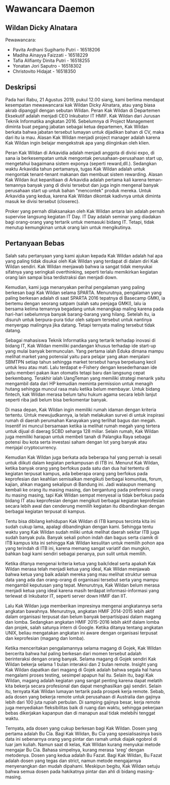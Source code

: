 # Wawancara Daemon

## Wildan Dicky Alnatara

Pewawancara:

- Pavita Ardhani Sugiharto Putri - 16518206
- Madiha Ainayya Faizzati - 16518229
- Tafia Alifianty Dinita Putri - 16518255
- Yonatan Jori Saputro - 16518302
- Christovito Hidajat - 16518350

## Deskripsi

  Pada hari Rabu, 21 Agustus 2019, pukul 12.00 siang, kami berlima mendapat kesempatan mewawancarai kak Wildan Dicky Alnatara, atau yang biasa akrab dipanggil dengan sebutan Wildan. Peran Kak Wildan di Departemen Eksekutif adalah menjadi CEO Inkubator IT HMIF. Kak Wildan dari Jurusan Teknik Informatika angkatan 2016. Sebelumnya di Project Management diminta buat pegang jabatan sebagai ketua departemen, Kak Wildan berkata bahwa jabatan tersebut lumayan untuk dijadikan bahan di CV, maka dari itu ia mau. Alasan Kak Wildan menjadi project manager adalah karena Kak Wildan ingin belajar mengekstrak apa yang diinginkan oleh klien.
  
  Peran Kak Wildan di Arkavidia adalah menjadi anggota di divisi expo, di sana ia berkesempatan untuk mengontak perusahaan-perusahaan start up, mengetahui bagaimana sistem exponya (seperti reward,dll.). Sedangkan waktu Arkavidia tahun pertamanya, tugas Kak Wildan adalah untuk mengontak tenant-tenant makanan dan membuat sistem rewarding. Alasan Kak Wildan ikut kepanitiaan di Arkavidia adalah pertama kali karena teman-temannya banyak yang di divisi tersebut dan juga ingin mengenal banyak perusahaan start up untuk bahan "mencontek" produk mereka. Untuk Arkavidia yang kedua, karena Kak Wildan dikontak kadivnya untuk diminta masuk ke divisi tersebut (closerec).
  
  Proker yang pernah dilaksanakan oleh Kak Wildan antara lain adalah pernah supervise langsung kegiatan IT Day. IT Day adalah seminar yang diadakan bagi orang-orang yang tertarik untuk memasuki bidang IT. Tetapi, tidak menutup kemungkinan untuk orang lain untuk mengikutinya.

## Pertanyaan Bebas

  Salah satu pertanyaan yang kami ajukan kepada Kak Wildan adalah hal apa yang paling tidak disukai oleh Kak Wildan yang terdapat di dalam diri Kak Wildan sendiri. Kak Wildan menjawab bahwa ia sangat tidak menyukai sifatnya yang seringkali overthinking, seperti terlalu memikirkan kegiatan orang lain sampai bisa terdistraksi dan menjadi down.
  
  Kemudian, kami juga menanyakan perihal pengalaman yang paling berkesan bagi Kak Wildan selama SPARTA. Menurutnya, pengalaman yang paling berkesan adalah di saat SPARTA 2016 tepatnya di Basecamp GMKI, ia bertemu dengan seorang satpam (salah satu penjaga GMKI), lalu ia bersama kelima temannya begadang untuk menangkap maling karena pada hari-hari sebelumnya banyak barang-barang yang hilang. Setelah itu, ia disuruh untuk berpura-pura tidur oleh satpam tersebut untuk nantinya menyergap malingnya jika datang. Tetapi ternyata maling tersebut tidak datang.
  
  Sebagai mahasiswa Teknik Informatika yang tertarik terhadap inovasi di bidang IT, Kak Wildan memiliki pandangan khusus terhadap ide start-up yang mulai banyak bermunculan. Yang pertama ialah Eduka dimana mampu melihat market yang potensial yaitu para pelajar yang akan menjalani SBMTPN setiap tahun sehingga market tersebut hanya berpeluang kecil untuk lesu atau mati. Lalu terdapat e-Fishery dengan kesederhanaan ide yaitu memberi pakan ikan otomatis tetapi baru dan langsung cepat berkembang. Terakhir ialah UangTeman yang memiliki strategi menarik yaitu mengambil data dari HP kemudian meminta permission untuk menagih hutang sehingga muncul rasa malu ketika belum membayar. Untuk bidang fintech, kak Wildan merasa belum tahu hukum agama secara lebih lanjut seperti riba jadi belum bisa berkomentar banyak.
  
  Di masa depan, Kak Wildan ingin memiliki rumah idaman dengan kriteria tertentu. Untuk mewujudkannya, ia telah melakukan survei di untuk inspirasi rumah di daerah perumahan Kanayakan yang terlihat bagus dan megah. Insentif ini muncul bersamaan ketika ia melihat rumah megah yang tertera untuk dijual di daerag SCBD seharga 128 miliar. Selain rumah, Kak Wildan juga memiliki harapan untuk membeli tanah di Palangka Raya sebagai potensi ibu kota serta investasi saham dengan lot yang banyak atau menjajal cryptocurrency.
  
  Kemudian Kak Wildan juga berkata ada beberapa hal yang pernah ia sesali untuk diikuti dalam kegiatan perkampusan di ITB ini. Menurut Kak Wildan, ketika banyak orang yang berfokus pada satu dan dua hal tertentu di kegiatan terpusat kampus, ada beberapa orang yang berfokus pada keprofesian dan keahlian semisalkan mengikuti berbagai komunitas, forum, kajian, ahkan magang sekalipun di Bandung ini. Jadi walaupun memang kembali ke orang itu masing masing, dan bergantung pada preferensi orang itu masing masing, tapi Kak Wildan sempat menyesal ia tidak berfokus pada bidang IT atau keprofesian dengan mengikuti berbagai kegiatan keprofesian secara lebih awal dan cenderung memilih kegiatan itu dibandingkan dengan berbagai kegiatan terpusat di kampus.
  
  Tentu bisa dibilang kehidupan Kak Wildan di ITB kampus tercinta kita ini sudah cukup lama, apalagi dibandingkan dengan kami. Sehingga tentu waktu yang Kak Wildan sudah miliki untuk melihat daerah sekitar ITB juga sudah banyak pula. Banyak sekali pohon indah dan bagus serta ciamik di ITB kampus kita ini sehingga Kak Wildan kesulitan untuk memilih pohon apa yang terindah di ITB ini, karena memang sangat variatif dan mungkin, bahkan bagi kami sendiri sebagai penanya, pun sulit untuk memilih.
  
  Ketika ditanya mengenai kriteria ketua yang baik/ideal serta apakah Kak Wildan merasa telah menjadi ketua yang ideal, Kak Wildan menjawab bahwa ketua yang baik adalah mereka yang mau melihat struktur semua data yang ada dan orang-orang di organisasi tersebut serta yang mampu mengambil keputusan yang tepat. Menurutnya, Kak Wildan belum merasa menjadi ketua yang ideal karena masih terdapat informasi-informasi yang terlewat di Inkubator IT, seperti server down HMIF dan IIT.
  
  Lalu Kak Wildan juga memberikan impresinya mengenai angkatannya serta angkatan bawahnya. Menurutnya, angkatan HMIF 2014-2015 lebih aktif dalam organisasi terpusat dan belum banyak berpartisipasi dalam magang dan lomba. Sedangkan angkatan HMIF 2015-2016 lebih aktif dalam lomba dan projek, salah satunya intern di Google. Ketika ditanya tentang angkatan UNIX, beliau mengatakan angkatan ini aware dengan organisasi terpusat dan keprofesian (magang dan lomba).
  
  Ketika menceritakan pengalamannya selama magang di Gojek, Kak Wildan bercerita bahwa hal paling berkesan dari momen tersebut adalah berinteraksi dengan orang banyak. Selama magang di Gojek sendiri Kak Wildan bekerja selama 1 bulan interaksi dan 2 bulan remote. Insight yang Kak Wildan dapatkan dari magang di Gojek adalah bahwa segala hal harus mengalami proses testing, sesimpel apapun hal itu. Selain itu, bagi Kak Wildan, magang adalah kegiatan yang sangat penting karena dapat melatih kita bekerja secara profesional dan dapat menghasilkan gaji sendiri. Selain itu, ternyata Kak Wildan lumayan tertarik pada prospek kerja remote. Sebab, ada dosen yang bekerja remote untuk perusahaan di Australia dan gajinya lebih dari 100 juta rupiah perbulan. Di samping gajinya besar, kerja remote juga menyediakan fleksibilitas baik di ruang dan waktu, sehingga pekerjaan bebas dikerjakan kapanpun dan di manapun asal tidak melebihi tenggat waktu.
  
  Ternyata, ada dosen yang cukup berkesan bagi Kak Wildan. Dosen yang pertama adalah Bu Cia. Bagi Kak Wildan, Bu Cia yang spesialisasinya basis data ini sebenarnya orang yang pintar dan ramah untuk diajak ngobrol di luar jam kuliah. Namun saat di kelas, Kak Wildan kurang menyukai metode mengajar Bu Cia. Bahasa simpelnya, kurang merasa 'sreg' dengan metodenya. Dosen yang kedua adalah Bu Fazat. Bagi Kak Wildan, Bu Fazat adalah dosen yang tegas dan strict, namun metode mengajarnya menyenangkan dan mudah dipahami. Meskipun begitu, Kak Wildan setuju bahwa semua dosen pada hakikatnya pintar dan ahli di bidang masing-masing. 
